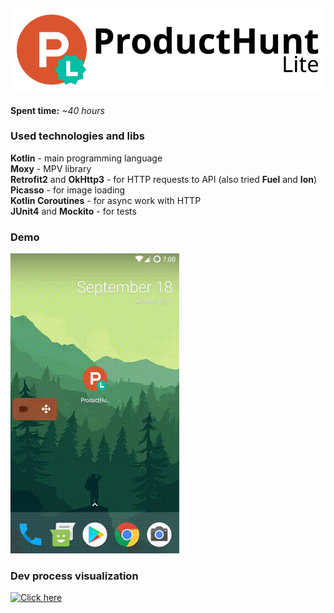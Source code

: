 [![Logo](demo/product_hunt_lite.png)](#)
----------------------------------------------
**Spent time:** _~40 hours_

### Used technologies and libs
**Kotlin** - main programming language\
**Moxy** - MPV library\
**Retrofit2** and **OkHttp3** - for HTTP requests to API (also tried **Fuel** and **Ion**)\
**Picasso** - for image loading\
**Kotlin Coroutines** - for async work with HTTP\
**JUnit4** and **Mockito** - for tests

### Demo
[![Demo](demo/screencord.gif)](#)

### Dev process visualization
[![Click here](http://img.youtube.com/vi/S7sgmbd0OPU/0.jpg)](http://www.youtube.com/watch?v=S7sgmbd0OPU)